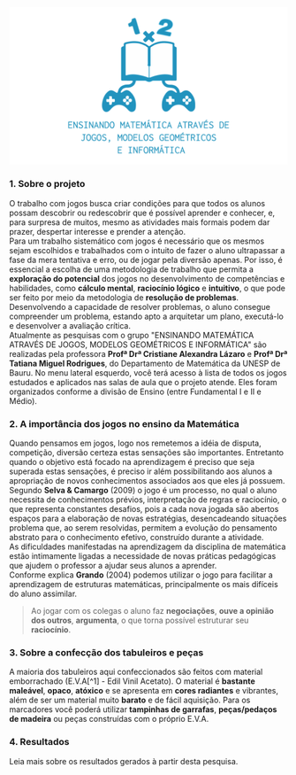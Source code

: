 ![ENSINANDO MATEMÁTICA ATRAVÉS DE JOGOS, MODELOS GEOMÉTRICOS E INFORMÁTICA](/imagens/logo-cover.png   "ENSINANDO MATEMÁTICA")

### 1.  Sobre o projeto  

O trabalho com jogos busca criar condições para que todos os alunos possam descobrir ou redescobrir que é possível aprender e conhecer, e, para surpresa de muitos, mesmo as atividades mais formais podem dar prazer, despertar interesse e prender a atenção.  
Para um trabalho sistemático com jogos é necessário que os mesmos sejam escolhidos e trabalhados com o intuito de fazer o aluno ultrapassar a fase da mera tentativa e erro, ou de jogar pela diversão apenas. Por isso, é essencial a escolha de uma metodologia de trabalho que permita a **exploração do potencial** dos jogos no desenvolvimento de competências e habilidades, como **cálculo mental**, **raciocínio lógico** e **intuitivo**, o que pode ser feito por meio da metodologia de **resolução de problemas**.  
Desenvolvendo a capacidade de resolver problemas, o aluno consegue compreender um problema, estando apto a arquitetar um plano, executá-lo e desenvolver a avaliação crítica.  
Atualmente as pesquisas com o grupo "ENSINANDO MATEMÁTICA ATRAVÉS DE JOGOS, MODELOS GEOMÉTRICOS E INFORMÁTICA" são realizadas pela professora **Profª Drª Cristiane Alexandra Lázaro** e **Profª Drª Tatiana Miguel Rodrigues**, do Departamento de Matemática da UNESP de Bauru.
No menu lateral esquerdo, você terá acesso à lista de todos os jogos estudados e aplicados nas salas de aula que o projeto atende. Eles foram organizados conforme a divisão de Ensino (entre Fundamental I e II e Médio).

### 2.  A importância dos jogos no ensino da Matemática
Quando pensamos em jogos, logo nos remetemos a idéia de disputa, competição, diversão certeza estas sensações são importantes. Entretanto quando o objetivo está focado na aprendizagem é preciso que seja superada estas sensações, é preciso ir além possibilitando aos alunos a apropriação de novos conhecimentos associados aos que eles já possuem.  
Segundo **Selva & Camargo** (2009) o jogo é um processo, no qual o aluno necessita de conhecimentos prévios, interpretação de regras e raciocínio, o que representa constantes desafios, pois a cada nova jogada são abertos espaços para a elaboração de novas estratégias, desencadeando situações problema que, ao serem resolvidas, permitem a evolução do pensamento abstrato para o conhecimento efetivo, construído durante a atividade.  
As dificuldades manifestadas na aprendizagem da disciplina de matemática estão intimamente ligadas a necessidade de novas práticas pedagógicas que ajudem o professor a ajudar seus alunos a aprender.  
Conforme explica **Grando** (2004) podemos utilizar o jogo para facilitar a aprendizagem de estruturas matemáticas, principalmente os mais difíceis do aluno assimilar.  

> Ao jogar com os colegas o aluno faz **negociações**, **ouve a opinião dos outros**, **argumenta**, o que torna possível estruturar seu **raciocínio**.  

### 3.  Sobre a confecção dos tabuleiros e peças  
A maioria dos tabuleiros aqui confeccionados são feitos com material emborrachado (E.V.A[^1] - Edil Vinil Acetato). O material é **bastante maleável**, **opaco**, **atóxico** e se apresenta em **cores radiantes** e vibrantes, além de ser um material muito **barato** e de fácil aquisição.
Para os marcadores você poderá utilizar **tampinhas de garrafas**, **peças/pedaços de madeira** ou peças construídas com o próprio E.V.A.

### 4.  Resultados  
Leia mais sobre os resultados gerados à partir desta pesquisa.  
